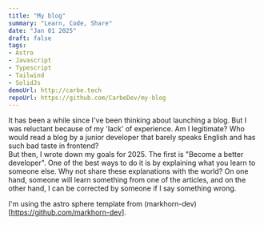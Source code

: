 ```yaml
---
title: "My blog"
summary: "Learn, Code, Share"
date: "Jan 01 2025"
draft: false
tags:
- Astro
- Javascript
- Typescript
- Tailwind
- SolidJs
demoUrl: http://carbe.tech
repoUrl: https://github.com/CarbeDev/my-blog
---
```


It has been a while since I've been thinking about launching a blog. But I was reluctant because of my 'lack' of experience. Am I legitimate?
Who would read a blog by a junior developer that barely speaks English and has such bad taste in frontend?  
But then, I wrote down my goals for 2025. The first is "Become a better developer".
One of the best ways to do it is by explaining what you learn to someone else. Why not share these explanations with the world?
On one hand, someone will learn something from one of the articles, and on the other hand, I can be corrected by someone if I say something wrong.  
  
I'm using the astro sphere template from (markhorn-dev)[https://github.com/markhorn-dev].
